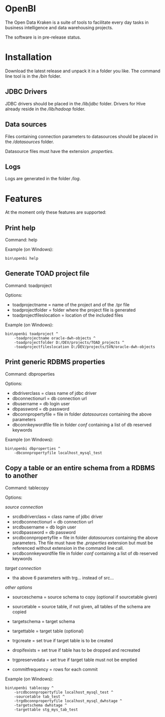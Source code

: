 # OpenBI

The Open Data Kraken is a suite of tools to facilitate every day tasks in business intelligence and data warehousing projects.

The software is in pre-release status.

# Installation

Download the latest release and unpack it in a folder you like.
The command line tool is in the _/bin_ folder.

## JDBC Drivers

JDBC drivers should be placed in the _/lib/jdbc_ folder. Drivers for Hive already reside in the _/lib/hadoop_ folder.

## Data sources

Files containing connection parameters to datasources should be placed in the _/datasources_ folder.

Datasource files must have the extension _.properties_.

## Logs

Logs are generated in the folder _/log_.

# Features

At the moment only these features are supported:

## Print help
Command: help

Example (on Windows):
```
bin\openbi help
```
## Generate TOAD project file
Command: toadproject

Options:
- toadprojectname = name of the project and of the .tpr file
- toadprojectfolder = folder where the project file is generated
- toadprojectfileslocation = location of the included files

Example (on Windows):
```
bin\openbi toadproject ^
	-toadprojectname oracle-dwh-objects ^
    -toadprojectfolder D:/DEV/projects/TOAD_projects ^
    -toadprojectfileslocation D:/DEV/projects/SVN/oracle-dwh-objects
```
## Print generic RDBMS properties
Command: dbproperties

Options:
- dbdriverclass = class name of jdbc driver
- dbconnectionurl = db connection url
- dbusername = db login user
- dbpassword = db password
- dbconnpropertyfile = file in folder _datasources_ containing the above parameters
- dbconnkeywordfile file in folder _conf_ containing a list of db reserved keywords

Example (on Windows):
```
bin\openbi dbproperties ^
	-dbconnpropertyfile localhost_mysql_test
```
## Copy a table or an entire schema from a RDBMS to another
Command: tablecopy

Options:

_source connection_
- srcdbdriverclass = class name of jdbc driver
- srcdbconnectionurl = db connection url
- srcdbusername = db login user
- srcdbpassword = db password
- srcdbconnpropertyfile = file in folder _datasources_ containing the above parameters. The file must have the _.properties_ extension but must be referenced without extension in the command line call.
- srcdbconnkeywordfile file in folder _conf_ containing a list of db reserved keywords

_target connection_
- tha above 6 parameters with trg... instead of src...

_other options_
- sourceschema = source schema to copy (optional if sourcetable given)
- sourcetable = source table, if not given, all tables of the schema are copied
- targetschema = target schema
- targettable = target table (optional)

- trgcreate = set true if target table is to be created
- dropifexists = set true if table has to be dropped and recreated
- trgpreservedata = set true if target table must not be emptied
- commitfrequency = rows for each commit

Example (on Windows):
```
bin\openbi tablecopy ^
	-srcdbconnpropertyfile localhost_mysql_test ^
	-sourcetable tab_test ^
	-trgdbconnpropertyfile localhost_mysql_dwhstage ^
	-targetschema dwhstage ^
	-targettable stg_mys_tab_test
```